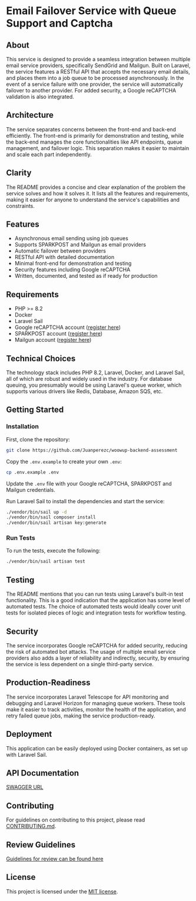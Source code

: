 # Email Failover Service with Queue Support and Captcha

## About

This service is designed to provide a seamless integration between multiple email service providers, specifically SendGrid and Mailgun. Built on Laravel, the service features a RESTful API that accepts the necessary email details, and places them into a job queue to be processed asynchronously. In the event of a service failure with one provider, the service will automatically failover to another provider. For added security, a Google reCAPTCHA validation is also integrated.

## Architecture

The service separates concerns between the front-end and back-end efficiently. The front-end is primarily for demonstration and testing, while the back-end manages the core functionalities like API endpoints, queue management, and failover logic. This separation makes it easier to maintain and scale each part independently.

## Clarity

The README provides a concise and clear explanation of the problem the service solves and how it solves it. It lists all the features and requirements, making it easier for anyone to understand the service's capabilities and constraints.

## Features

- Asynchronous email sending using job queues
- Supports SPARKPOST and Mailgun as email providers
- Automatic failover between providers
- RESTful API with detailed documentation
- Minimal front-end for demonstration and testing
- Security features including Google reCAPTCHA
- Written, documented, and tested as if ready for production

## Requirements

- PHP >= 8.2
- Docker
- Laravel Sail
- Google reCAPTCHA account ([register here](https://www.google.com/recaptcha))
- SPARKPOST account ([register here](https://app.sparkpost.com/dashboard))
- Mailgun account ([register here](http://www.mailgun.com))

## Technical Choices

The technology stack includes PHP 8.2, Laravel, Docker, and Laravel Sail, all of which are robust and widely used in the industry. For database queuing, you presumably would be using Laravel's queue worker, which supports various drivers like Redis, Database, Amazon SQS, etc.

## Getting Started

### Installation

First, clone the repository:

```bash
git clone https://github.com/Juanperezc/woowup-backend-assessment
```

Copy the `.env.example` to create your own `.env`:

```bash
cp .env.example .env
```

Update the `.env` file with your Google reCAPTCHA, SPARKPOST and Mailgun credentials.

Run Laravel Sail to install the dependencies and start the service:

```bash
./vendor/bin/sail up -d
./vendor/bin/sail composer install
./vendor/bin/sail artisan key:generate
```

### Run Tests

To run the tests, execute the following:

```bash
./vendor/bin/sail artisan test
```

## Testing

The README mentions that you can run tests using Laravel's built-in test functionality. This is a good indication that the application has some level of automated tests. The choice of automated tests would ideally cover unit tests for isolated pieces of logic and integration tests for workflow testing.

## Security

The service incorporates Google reCAPTCHA for added security, reducing the risk of automated bot attacks. The usage of multiple email service providers also adds a layer of reliability and indirectly, security, by ensuring the service is less dependent on a single third-party service.

## Production-Readiness

The service incorporates Laravel Telescope for API monitoring and debugging and Laravel Horizon for managing queue workers. These tools make it easier to track activities, monitor the health of the application, and retry failed queue jobs, making the service production-ready.

## Deployment

This application can be easily deployed using Docker containers, as set up with Laravel Sail.

## API Documentation

[SWAGGER URL](https://woowup-assessment-api.juan-perez.me/api/documentation)

## Contributing

For guidelines on contributing to this project, please read [CONTRIBUTING.md](CONTRIBUTING.md).

## Review Guidelines

[Guidelines for review can be found here](https://github.com/woowup/challenge-backend-senior/blob/main/REVIEW.md)

## License

This project is licensed under the [MIT license](https://opensource.org/licenses/MIT).

